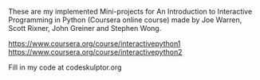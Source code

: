 These are my implemented Mini-projects for An Introduction to Interactive Programming in Python (Coursera online course) made 
by Joe Warren, Scott Rixner, John Greiner and Stephen Wong.

https://www.coursera.org/course/interactivepython1
https://www.coursera.org/course/interactivepython2

Fill in my code at codeskulptor.org
